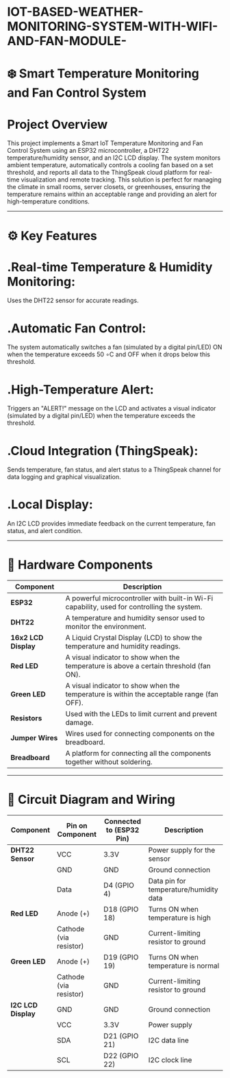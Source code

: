 # IOT-BASED-WEATHER-MONITORING-SYSTEM-WITH-WIFI-AND-FAN-MODULE-
 
# ❄️ Smart Temperature Monitoring and Fan Control System
# Project Overview
This project implements a Smart IoT Temperature Monitoring and Fan Control System using an ESP32 microcontroller, a DHT22 temperature/humidity sensor, and an I2C LCD display. The system monitors ambient temperature, automatically controls a cooling fan based on a set threshold, and reports all data to the ThingSpeak cloud platform for real-time visualization and remote tracking.
This solution is perfect for managing the climate in small rooms, server closets, or greenhouses, ensuring the temperature remains within an acceptable range and providing an alert for high-temperature conditions.

------------------------------------------------------------------------------------------------------------------------------------------------------------------------------
# ⚙️ Key Features
# .Real-time Temperature & Humidity Monitoring:
Uses the DHT22 sensor for accurate readings.
# .Automatic Fan Control: 
The system automatically switches a fan (simulated by a digital pin/LED) ON when the temperature exceeds 50 ∘C and OFF when it drops below this threshold.
# .High-Temperature Alert: 
Triggers an "ALERT!" message on the LCD and activates a visual indicator (simulated by a digital pin/LED) when the temperature exceeds the threshold.
# .Cloud Integration (ThingSpeak):
Sends temperature, fan status, and alert status to a ThingSpeak channel for data logging and graphical visualization.
# .Local Display:
An I2C LCD provides immediate feedback on the current temperature, fan status, and alert condition.

---------------------------------------------------------------------------------------------------------------------------------------------------------------------
# 🧱 Hardware Components
| **Component**        | **Description**                                                                             |
| -------------------- | ------------------------------------------------------------------------------------------- |
| **ESP32**            | A powerful microcontroller with built-in Wi-Fi capability, used for controlling the system. |
| **DHT22**            | A temperature and humidity sensor used to monitor the environment.                          |
| **16x2 LCD Display** | A Liquid Crystal Display (LCD) to show the temperature and humidity readings.               |
| **Red LED**          | A visual indicator to show when the temperature is above a certain threshold (fan ON).      |
| **Green LED**        | A visual indicator to show when the temperature is within the acceptable range (fan OFF).   |
| **Resistors**        | Used with the LEDs to limit current and prevent damage.                                     |
| **Jumper Wires**     | Wires used for connecting components on the breadboard.                                     |
| **Breadboard**       | A platform for connecting all the components together without soldering.                    |


-----------------------------------------------------------------------------------------------------------------------------------------------------------------------------------
# 🔌 Circuit Diagram and Wiring
| **Component**       | **Pin on Component**   | **Connected to (ESP32 Pin)** | **Description**                        |
| ------------------- | ---------------------- | ---------------------------- | -------------------------------------- |
| **DHT22 Sensor**    | VCC                    | 3.3V                         | Power supply for the sensor            |
|                     | GND                    | GND                          | Ground connection                      |
|                     | Data                   | D4 (GPIO 4)                  | Data pin for temperature/humidity data |
| **Red LED**         | Anode (+)              | D18 (GPIO 18)                | Turns ON when temperature is high      |
|                     | Cathode (via resistor) | GND                          | Current-limiting resistor to ground    |
| **Green LED**       | Anode (+)              | D19 (GPIO 19)                | Turns ON when temperature is normal    |
|                     | Cathode (via resistor) | GND                          | Current-limiting resistor to ground    |
| **I2C LCD Display** | GND                    | GND                          | Ground connection                      |
|                     | VCC                    | 3.3V                         | Power supply                           |
|                     | SDA                    | D21 (GPIO 21)                | I2C data line                          |
|                     | SCL                    | D22 (GPIO 22)                | I2C clock line                         |
